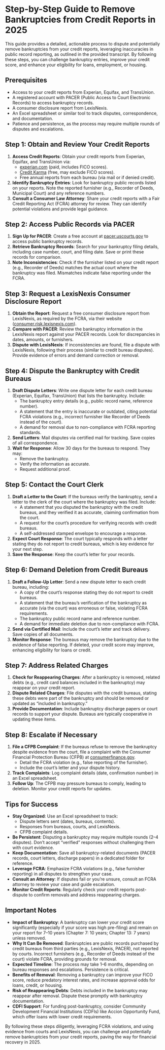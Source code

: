 # Step-by-Step Guide to Remove Bankruptcies from Credit Reports in 2025

This guide provides a detailed, actionable process to dispute and potentially remove bankruptcies from your credit reports, leveraging inaccuracies in public record reporting, as outlined in the provided transcript. By following these steps, you can challenge bankruptcy entries, improve your credit score, and enhance your eligibility for loans, employment, or housing.

## Prerequisites
- Access to your credit reports from Experian, Equifax, and TransUnion.
- A registered account with PACER (Public Access to Court Electronic Records) to access bankruptcy records.
- A consumer disclosure report from LexisNexis.
- An Excel spreadsheet or similar tool to track disputes, correspondence, and documentation.
- Patience and persistence, as the process may require multiple rounds of disputes and escalations.

## Step 1: Obtain and Review Your Credit Reports
1. **Access Credit Reports**: Obtain your credit reports from Experian, Equifax, and TransUnion via:
   - [experian.com](https://www.experian.com) (paid, includes FICO scores).
   - [Credit Karma](https://www.creditkarma.com) (free, may exclude FICO scores).
   - Free annual reports from each bureau (via mail or if denied credit).
2. **Identify Bankruptcy Entries**: Look for bankruptcy public records listed on your reports. Note the reported furnisher (e.g., Recorder of Deeds, Municipal Court) and any reference numbers.
3. **Consult a Consumer Law Attorney**: Share your credit reports with a Fair Credit Reporting Act (FCRA) attorney for review. They can identify potential violations and provide legal guidance.

## Step 2: Access Public Records via PACER
1. **Sign Up for PACER**: Create a free account at [pacer.uscourts.gov](https://pacer.uscourts.gov) to access public bankruptcy records.
2. **Retrieve Bankruptcy Records**: Search for your bankruptcy filing details, including case number, court, and filing date. Save or print these records for comparison.
3. **Note Inconsistencies**: Check if the furnisher listed on your credit report (e.g., Recorder of Deeds) matches the actual court where the bankruptcy was filed. Mismatches indicate false reporting under the FCRA.

## Step 3: Request a LexisNexis Consumer Disclosure Report
1. **Obtain the Report**: Request a free consumer disclosure report from LexisNexis, as required by the FCRA, via their website ([consumer.risk.lexisnexis.com](https://consumer.risk.lexisnexis.com)).
2. **Compare with PACER**: Review the bankruptcy information in the LexisNexis report against your PACER records. Look for discrepancies in dates, amounts, or furnishers.
3. **Dispute with LexisNexis**: If inconsistencies are found, file a dispute with LexisNexis, following their process (similar to credit bureau disputes). Provide evidence of errors and demand correction or removal.

## Step 4: Dispute the Bankruptcy with Credit Bureaus
1. **Draft Dispute Letters**: Write one dispute letter for each credit bureau (Experian, Equifax, TransUnion) that lists the bankruptcy. Include:
   - The bankruptcy entry details (e.g., public record name, reference number).
   - A statement that the entry is inaccurate or outdated, citing potential FCRA violations (e.g., incorrect furnisher like Recorder of Deeds instead of the court).
   - A demand for removal due to non-compliance with FCRA reporting standards.
2. **Send Letters**: Mail disputes via certified mail for tracking. Save copies of all correspondence.
3. **Wait for Response**: Allow 30 days for the bureaus to respond. They may:
   - Remove the bankruptcy.
   - Verify the information as accurate.
   - Request additional proof.

## Step 5: Contact the Court Clerk
1. **Draft a Letter to the Court**: If the bureaus verify the bankruptcy, send a letter to the clerk of the court where the bankruptcy was filed. Include:
   - A statement that you disputed the bankruptcy with the credit bureaus, and they verified it as accurate, claiming confirmation from the court.
   - A request for the court’s procedure for verifying records with credit bureaus.
   - A self-addressed stamped envelope to encourage a response.
2. **Expect Court Response**: The court typically responds with a letter stating they do not report to credit bureaus, which is key evidence for your next step.
3. **Save the Response**: Keep the court’s letter for your records.

## Step 6: Demand Deletion from Credit Bureaus
1. **Draft a Follow-Up Letter**: Send a new dispute letter to each credit bureau, including:
   - A copy of the court’s response stating they do not report to credit bureaus.
   - A statement that the bureau’s verification of the bankruptcy as accurate (via the court) was erroneous or false, violating FCRA requirements.
   - The bankruptcy public record name and reference number.
   - A demand for immediate deletion due to non-compliance with FCRA.
2. **Send via Certified Mail**: Include the court’s letter and track delivery. Save copies of all documents.
3. **Monitor Response**: The bureaus may remove the bankruptcy due to the evidence of false reporting. If deleted, your credit score may improve, enhancing eligibility for loans or credit.

## Step 7: Address Related Charges
1. **Check for Reappearing Charges**: After a bankruptcy is removed, related debts (e.g., credit card balances included in the bankruptcy) may reappear on your credit report.
2. **Dispute Related Charges**: File disputes with the credit bureaus, stating these debts were part of the bankruptcy and should be removed or updated as “included in bankruptcy.”
3. **Provide Documentation**: Include bankruptcy discharge papers or court records to support your dispute. Bureaus are typically cooperative in updating these items.

## Step 8: Escalate if Necessary
1. **File a CFPB Complaint**: If the bureaus refuse to remove the bankruptcy despite evidence from the court, file a complaint with the Consumer Financial Protection Bureau (CFPB) at [consumerfinance.gov](https://www.consumerfinance.gov).
   - Detail the FCRA violation (e.g., false reporting of the furnisher).
   - Include the court’s letter and your dispute history.
2. **Track Complaints**: Log complaint details (date, confirmation number) in an Excel spreadsheet.
3. **Follow Up**: The CFPB may pressure bureaus to comply, leading to deletion. Monitor your credit reports for updates.

## Tips for Success
- **Stay Organized**: Use an Excel spreadsheet to track:
   - Dispute letters sent (dates, bureaus, contents).
   - Responses from bureaus, courts, and LexisNexis.
   - CFPB complaint details.
- **Be Persistent**: Disputing a bankruptcy may require multiple rounds (2–4 disputes). Don’t accept “verified” responses without challenging them with court evidence.
- **Keep Documentation**: Save all bankruptcy-related documents (PACER records, court letters, discharge papers) in a dedicated folder for reference.
- **Leverage FCRA**: Emphasize FCRA violations (e.g., false furnisher reporting) in all disputes to strengthen your case.
- **Consult an Attorney**: If disputes fail or you’re unsure, consult an FCRA attorney to review your case and guide escalation.
- **Monitor Credit Reports**: Regularly check your credit reports post-dispute to confirm removals and address reappearing charges.

## Important Notes
- **Impact of Bankruptcy**: A bankruptcy can lower your credit score significantly (especially if your score was high pre-filing) and remain on your report for 7–10 years (Chapter 7: 10 years; Chapter 13: 7 years) unless removed.
- **Why It Can Be Removed**: Bankruptcies are public records purchased by credit bureaus from third parties (e.g., LexisNexis, PACER), not reported by courts. Incorrect furnishers (e.g., Recorder of Deeds instead of the court) violate FCRA, providing grounds for removal.
- **Expected Timeline**: The process may take 1–6 months, depending on bureau responses and escalations. Persistence is critical.
- **Benefits of Removal**: Removing a bankruptcy can improve your FICO score, reduce predatory interest rates, and increase approval odds for loans, credit, or housing.
- **Risk of Reappearing Debts**: Debts included in the bankruptcy may reappear after removal. Dispute these promptly with bankruptcy documentation.
- **CDFI Support**: For funding post-bankruptcy, consider Community Development Financial Institutions (CDFIs) like Accion Opportunity Fund, which offer loans with lower credit requirements.

By following these steps diligently, leveraging FCRA violations, and using evidence from courts and LexisNexis, you can challenge and potentially remove bankruptcies from your credit reports, paving the way for financial recovery in 2025.